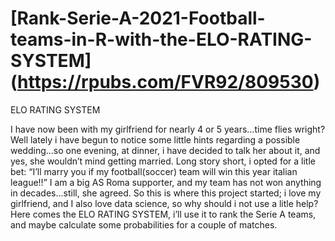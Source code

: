 # [Rank-Serie-A-2021-Football-teams-in-R-with-the-ELO-RATING-SYSTEM] (https://rpubs.com/FVR92/809530)
ELO RATING SYSTEM

I have now been with my girlfriend for nearly 4 or 5 years…time flies wright? Well lately i have begun to notice some little hints regarding a possible wedding…so one evening, at dinner, i have decided to talk her about it, and yes, she wouldn’t mind getting married. Long story short, i opted for a litle bet: “I’ll marry you if my football(soccer) team will win this year italian league!!” I am a big AS Roma supporter, and my team has not won anything in decades…still, she agreed. So this is where this project started; i love my girlfriend, and I also love data science, so why should i not use a litle help? Here comes the ELO RATING SYSTEM, i’ll use it to rank the Serie A teams, and maybe calculate some probabilities for a couple of matches.
